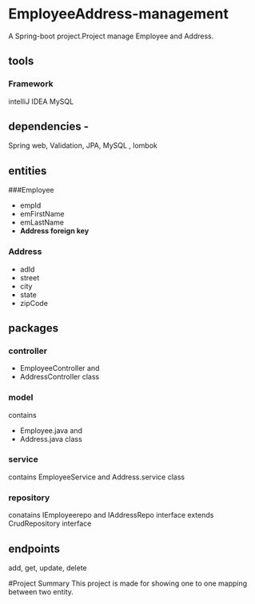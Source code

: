 # EmployeeAddress-management

A Spring-boot project.Project manage Employee and Address.

## tools
### Framework
intelliJ IDEA MySQL

## dependencies -
Spring web, Validation, JPA, MySQL , lombok

## entities
###Employee
* empId
* emFirstName
* emLastName
* **Address foreign key**

### Address
* adId
* street
* city
* state
* zipCode

## packages
### controller
* EmployeeController and
* AddressController class

### model
contains 
* Employee.java and 
* Address.java class

### service
contains EmployeeService and Address.service class

### repository
conatains IEmployeerepo and IAddressRepo interface extends CrudRepository interface

## endpoints
add, get, update, delete

#Project Summary
This project is made for showing one to one mapping between two entity.
